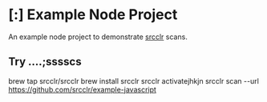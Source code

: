 # [:] Example Node Project

An example node project to demonstrate [srcclr](https://www.srcclr.com) scans.

## Try ....;sssscs


brew tap srcclr/srcclr
brew install srcclr
srcclr activatejhkjn
srcclr scan --url https://github.com/srcclr/example-javascript

